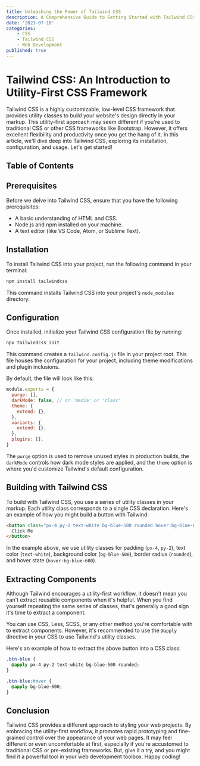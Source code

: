 ```yaml
---
title: Unleashing the Power of Tailwind CSS
description: A Comprehensive Guide to Getting Started with Tailwind CSS
date: '2023-07-10'
categories:
    - CSS
    - Tailwind CSS
    - Web Development
published: true
---
```


# Tailwind CSS: An Introduction to Utility-First CSS Framework

Tailwind CSS is a highly customizable, low-level CSS framework that provides utility classes to build your website's design directly in your markup. This utility-first approach may seem different if you're used to traditional CSS or other CSS frameworks like Bootstrap. However, it offers excellent flexibility and productivity once you get the hang of it. In this article, we'll dive deep into Tailwind CSS, exploring its installation, configuration, and usage. Let's get started!

## Table of Contents


## Prerequisites

Before we delve into Tailwind CSS, ensure that you have the following prerequisites:

- A basic understanding of HTML and CSS.
- Node.js and npm installed on your machine.
- A text editor (like VS Code, Atom, or Sublime Text).

## Installation

To install Tailwind CSS into your project, run the following command in your terminal:

```bash
npm install tailwindcss
```

This command installs Tailwind CSS into your project's `node_modules` directory.

## Configuration

Once installed, initialize your Tailwind CSS configuration file by running:

```bash
npx tailwindcss init
```

This command creates a `tailwind.config.js` file in your project root. This file houses the configuration for your project, including theme modifications and plugin inclusions.

By default, the file will look like this:

```javascript
module.exports = {
  purge: [],
  darkMode: false, // or 'media' or 'class'
  theme: {
    extend: {},
  },
  variants: {
    extend: {},
  },
  plugins: [],
}
```

The `purge` option is used to remove unused styles in production builds, the `darkMode` controls how dark mode styles are applied, and the `theme` option is where you'd customize Tailwind's default configuration.

## Building with Tailwind CSS

To build with Tailwind CSS, you use a series of utility classes in your markup. Each utility class corresponds to a single CSS declaration. Here's an example of how you might build a button with Tailwind:

```html
<button class="px-4 py-2 text-white bg-blue-500 rounded hover:bg-blue-600">
  Click Me
</button>
```

In the example above, we use utility classes for padding (`px-4`, `py-2`), text color (`text-white`), background color (`bg-blue-500`), border radius (`rounded`), and hover state (`hover:bg-blue-600`).

## Extracting Components

Although Tailwind encourages a utility-first workflow, it doesn't mean you can't extract reusable components when it's helpful. When you find yourself repeating the same series of classes, that's generally a good sign it's time to extract a component.

You can use CSS, Less, SCSS, or any other method you're comfortable with to extract components. However, it's recommended to use the `@apply` directive in your CSS to use Tailwind's utility classes.

Here's an example of how to extract the above button into a CSS class:

```css
.btn-blue {
  @apply px-4 py-2 text-white bg-blue-500 rounded;
}

.btn-blue:hover {
  @apply bg-blue-600;
}
```

## Conclusion

Tailwind CSS provides a different approach to styling your web projects. By embracing the utility-first workflow, it promotes rapid prototyping and fine-grained control over the appearance of your web pages. It may feel different or even uncomfortable at first, especially if you're accustomed to traditional CSS or pre-existing frameworks. But, give it a try, and you might find it a powerful tool in your web development toolbox. Happy coding!